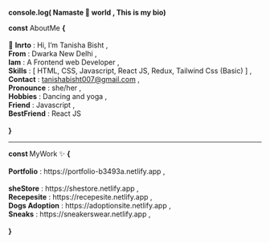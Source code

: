 <b>console.log( Namaste 🙏 world , This is my bio)</b>

<b>const</b> AboutMe  <b> { </b> </br>
</br>
 👋 <b>Inrto</b>  :  Hi, I’m Tanisha Bisht , </br>
  <b>From</b>  :  Dwarka New Delhi , </br>
   <b>Iam</b>    :  A Frontend web Developer ,</br>
   <b>Skills</b>  :  [  HTML, CSS, Javascript, React JS, Redux, Tailwind Css (Basic)  ] ,</br>
   <b>Contact</b>  :  tanishabisht007@gmail.com ,</br>
   <b>Pronounce</b> :  she/her ,</br>
   <b>Hobbies</b> :  Dancing and yoga ,</br>
   <b>Friend</b>   :  Javascript ,</br>
   <b>BestFriend</b> : React JS
 </br>
 </br>
 <b> } </b>
 <hr>
  <b> const </b> MyWork ✨ <b> { </b> </br> 
  </br>
 <b>Portfolio</b>     : https://portfolio-b3493a.netlify.app ,</br>
 </br>
 <b>sheStore</b>      : https://shestore.netlify.app ,</br>
 <b>Recepesite</b>    : https://recepesite.netlify.app ,</br>
 <b>Dogs Adoption</b> : https://adoptionsite.netlify.app , </br>
 <b>Sneaks</b>        : https://sneakerswear.netlify.app ,</br>
 </br>
 <b> } </b>
 
 
  
